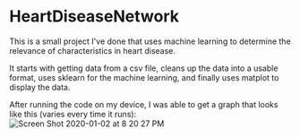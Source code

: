 # HeartDiseaseNetwork

This is a small project I've done that uses machine learning to determine the relevance of characteristics in heart disease. 

It starts with getting data from a csv file, cleans up the data into a usable format, uses sklearn for the machine learning, and finally uses matplot to display the data. 

After running the code on my device, I was able to get a graph that looks like this (varies every time it runs):
![Screen Shot 2020-01-02 at 8 20 27 PM](https://user-images.githubusercontent.com/44651405/71702752-23afdf80-2d9f-11ea-8066-c3bcfa6411aa.png)
